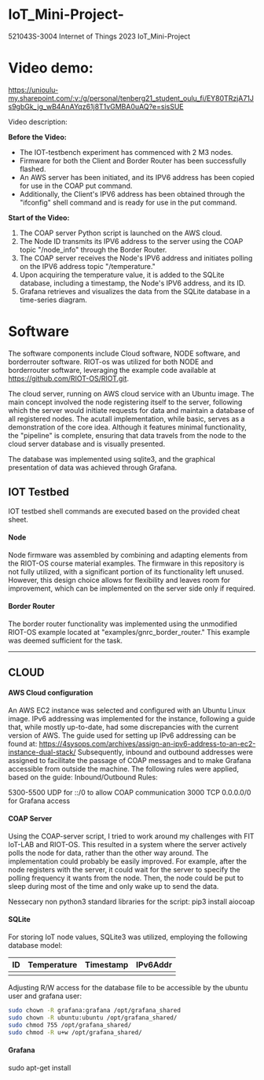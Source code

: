 # IoT_Mini-Project-
521043S-3004 Internet of Things 2023 IoT_Mini-Project 

# Video demo: 
https://unioulu-my.sharepoint.com/:v:/g/personal/tenberg21_student_oulu_fi/EY80TRzjA71Js9gbGk_jg_wB4AnAYqz61j8T1vGMBA0uAQ?e=sisSUE

Video description:

**Before the Video:**
- The IOT-testbench experiment has commenced with 2 M3 nodes.
- Firmware for both the Client and Border Router has been successfully flashed.
- An AWS server has been initiated, and its IPV6 address has been copied for use in the COAP put command.
- Additionally, the Client's IPV6 address has been obtained through the "ifconfig" shell command and is ready for use in the put command.

**Start of the Video:**
1. The COAP server Python script is launched on the AWS cloud.
2. The Node ID transmits its IPV6 address to the server using the COAP topic "/node_info" through the Border Router.
3. The COAP server receives the Node's IPV6 address and initiates polling on the IPV6 address topic "/temperature."
4. Upon acquiring the temperature value, it is added to the SQLite database, including a timestamp, the Node's IPV6 address, and its ID.
5. Grafana retrieves and visualizes the data from the SQLite database in a time-series diagram.


# Software
The software components include Cloud software, NODE software, and borderrouter software. RIOT-os was utilized for both NODE and borderrouter software, leveraging the example code available at https://github.com/RIOT-OS/RIOT.git.

The cloud server, running on AWS cloud service with an Ubuntu image. The main concept involved the node registering itself to the server, following which the server would initiate requests for data and maintain a database of all registered nodes. The acutall implementation, while basic, serves as a demonstration of the core idea. Although it features minimal functionality, the "pipeline" is complete, ensuring that data travels from the node to the cloud server database and is visually presented.

The database was implemented using sqlite3, and the graphical presentation of data was achieved through Grafana.
## IOT Testbed
IOT testbed shell commands are executed based on the provided cheat sheet.
#### Node
Node firmware was assembled by combining and adapting elements from the RIOT-OS course material examples. The firmware in this repository is not fully utilized, with a significant portion of its functionality left unused. However, this design choice allows for flexibility and leaves room for improvement, which can be implemented on the server side only if required.
#### Border Router
The border router functionality was implemented using the unmodified RIOT-OS example located at "examples/gnrc_border_router." This example was deemed sufficient for the task.
_____________________
## CLOUD
####  AWS Cloud configuration
An AWS EC2 instance was selected and configured with an Ubuntu Linux image. IPv6 addressing was implemented for the instance, following a guide that, while mostly up-to-date, had some discrepancies with the current version of AWS. The guide used for setting up IPv6 addressing can be found at: https://4sysops.com/archives/assign-an-ipv6-address-to-an-ec2-instance-dual-stack/
Subsequently, inbound and outbound addresses were assigned to facilitate the passage of COAP messages and to make Grafana accessible from outside the machine. The following rules were applied, based on the guide:
Inbound/Outbound Rules:

5300-5500 UDP for ::/0 to allow COAP communication
3000 TCP 0.0.0.0/0 for Grafana access



#### COAP Server
Using the COAP-server script, I tried to work around my challenges with FIT IoT-LAB and RIOT-OS. This resulted in a system where the server actively polls the node for data, rather than the other way around.
The implementation could probably be easily improved. For example, after the node registers with the server, it could wait for the server to specify the polling frequency it wants from the node. Then, the node could be put to sleep during most of the time and only wake up to send the data.

Nessecary non python3 standard libraries for the script:
pip3 install aiocoap

#### SQLite
For storing IoT node values, SQLite3 was utilized, employing the following database model:


| ID | Temperature | Timestamp | IPv6Addr |
|----|-------------|-----------|----------|
|    |             |           |          |

Adjusting R/W access for the database file to be accessible by the ubuntu user and grafana user:

```bash
sudo chown -R grafana:grafana /opt/grafana_shared
sudo chown -R ubuntu:ubuntu /opt/grafana_shared/
sudo chmod 755 /opt/grafana_shared/
sudo chmod -R u+w /opt/grafana_shared/
```
#### Grafana
sudo apt-get install
